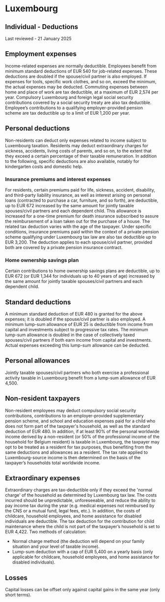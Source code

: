# Luxembourg
## Individual - Deductions
Last reviewed - 21 January 2025
## Employment expenses
Income-related expenses are normally deductible.
Employees benefit from minimum standard deductions of EUR 540 for job-related expenses. These deductions are doubled if the spouse/civil partner is also employed. If expenses for tools, specific work clothes, and so on, exceed the minimum, the actual expenses may be deducted. Commuting expenses between home and place of work are tax deductible, at a maximum of EUR 2,574 per year.
Compulsory Luxembourg and foreign legal social security contributions covered by a social security treaty are also tax deductible.
Employee’s contributions to a qualifying employer-provided pension scheme are tax deductible up to a limit of EUR 1,200 per year.
## Personal deductions
Non-residents can deduct only expenses related to income subject to Luxembourg taxation.
Residents may deduct extraordinary charges for sickness, accidents, living costs of parents, and so on, to the extent that they exceed a certain percentage of their taxable remuneration.
In addition to the following, specific deductions are also available, notably for kindergarten costs and domestic help.
### Insurance premiums and interest expenses
For residents, certain premiums paid for life, sickness, accident, disability, and third-party liability insurance, as well as interest arising on personal loans (contracted to purchase a car, furniture, and so forth), are deductible, up to EUR 672 increased by the same amount for jointly taxable spouses/civil partners and each dependent child. This allowance is increased for a one-time premium for death insurance subscribed to assure the reimbursement of a loan taken out for the purchase of a house. The related tax deduction varies with the age of the taxpayer.
Under specific conditions, insurance premiums paid within the context of a private pension scheme qualifying under Luxembourg tax law are also tax deductible up to EUR 3,200. The deduction applies to each spouse/civil partner, provided both are covered by a private pension insurance contract.
### Home ownership savings plan
Certain contributions to home ownership savings plans are deductible, up to EUR 672 (or EUR 1,344 for individuals up to 40 years of age) increased by the same amount for jointly taxable spouses/civil partners and each dependent child.
## Standard deductions
A minimum standard deduction of EUR 480 is granted for the above expenses; it is doubled if the spouse/civil partner is also employed.
A minimum lump-sum allowance of EUR 25 is deductible from income from capital and investments subject to progressive tax rates. The minimum lump-sum allowance is doubled in the case of collectively taxed spouses/civil partners if both earn income from capital and investments. Actual expenses exceeding this lump-sum allowance can be deducted.
## Personal allowances
Jointly taxable spouses/civil partners who both exercise a professional activity taxable in Luxembourg benefit from a lump-sum allowance of EUR 4,500.
## Non-resident taxpayers
Non-resident employees may deduct compulsory social security contributions, contributions to an employer-provided supplementary pension scheme, and school and education expenses paid for a child who does not form part of the taxpayer's household, as well as the standard deduction of EUR 480.
In addition, if at least 90% of the personal worldwide income derived by a non-resident (or 50% of the professional income of the household for Belgium resident) is taxable in Luxembourg, the taxpayer may opt to be treated as a resident for tax purposes, thus benefiting from the same deductions and allowances as a resident. The tax rate applied to Luxembourg-source income is then determined on the basis of the taxpayer’s households total worldwide income.
## Extraordinary expenses
Extraordinary charges are tax-deductible only if they exceed the 'normal charge' of the household as determined by Luxembourg tax law. The costs incurred should be unpredictable, unforeseeable, and reduce the ability to pay income tax during the year (e.g. medical expenses not reimbursed by the CNS or a mutual fund, legal fees, etc.).
In addition, the costs of childcare, household employees, and home assistance for disabled individuals are deductible. The tax deduction for the contribution for child maintenance where the child is not part of the taxpayer’s household is set to EUR 4,422.
Two methods of calculation:
  * Normal charge method (the deduction will depend on your family situation and your level of taxable income).
  * Lump-sum deduction with a cap of EUR 5,400 on a yearly basis (only applicable for childcare, household employees, and home assistance for disabled individuals).


## Losses
Capital losses can be offset only against capital gains in the same year (only short terms).
